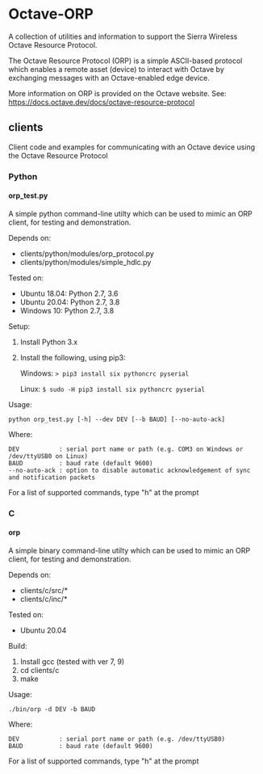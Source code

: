 # Octave-ORP

A collection of utilities and information to support the Sierra Wireless Octave Resource Protocol.

The Octave Resource Protocol (ORP) is a simple ASCII-based protocol which enables a remote asset (device) to interact with Octave by exchanging messages with an Octave-enabled edge device.

More information on ORP is provided on the Octave website.  See: https://docs.octave.dev/docs/octave-resource-protocol

## clients

Client code and examples for communicating with an Octave device using the Octave Resource Protocol

### Python

#### orp_test.py

A simple python command-line utilty which can be used to mimic an ORP client, for testing and demonstration.

Depends on:
- clients/python/modules/orp_protocol.py
- clients/python/modules/simple_hdlc.py

Tested on:
- Ubuntu 18.04: Python 2.7, 3.6
- Ubuntu 20.04: Python 2.7, 3.8
- Windows 10: Python 2.7, 3.8

Setup:
1. Install Python 3.x
2. Install the following, using pip3:

   Windows:
   `> pip3 install six pythoncrc pyserial`

   Linux:
   `$ sudo -H pip3 install six pythoncrc pyserial`

Usage:

    python orp_test.py [-h] --dev DEV [--b BAUD] [--no-auto-ack]

Where:

    DEV           : serial port name or path (e.g. COM3 on Windows or /dev/ttyUSB0 on Linux)
    BAUD          : baud rate (default 9600)
    --no-auto-ack : option to disable automatic acknowledgement of sync and notification packets

For a list of supported commands, type "h" at the prompt

### C

#### orp

A simple binary command-line utilty which can be used to mimic an ORP client, for testing and demonstration.

Depends on:
- clients/c/src/*
- clients/c/inc/*

Tested on:
- Ubuntu 20.04

Build:
1. Install gcc (tested with ver 7, 9)
2. cd clients/c
3. make

Usage:

    ./bin/orp -d DEV -b BAUD

Where:

    DEV           : serial port name or path (e.g. /dev/ttyUSB0)
    BAUD          : baud rate (default 9600)

For a list of supported commands, type "h" at the prompt
